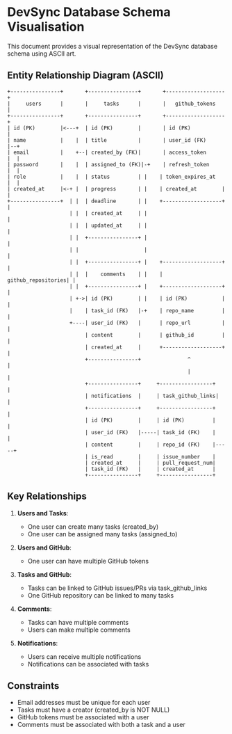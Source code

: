 # DevSync Database Schema Visualisation

This document provides a visual representation of the DevSync database schema using ASCII art.

## Entity Relationship Diagram (ASCII)

```
+----------------+       +----------------+       +-------------------+
|     users      |       |     tasks      |       |   github_tokens   |
+----------------+       +----------------+       +-------------------+
| id (PK)        |<---+  | id (PK)        |       | id (PK)           |
| name           |    |  | title          |       | user_id (FK)      |--+
| email          |    +--| created_by (FK)|       | access_token      |  |
| password       |    |  | assigned_to (FK)|-+    | refresh_token     |  |
| role           |    |  | status         | |    | token_expires_at   |  |
| created_at     |<-+ |  | progress       | |    | created_at        |  |
+----------------+  | |  | deadline       | |    +-------------------+  |
                    | |  | created_at     | |                           |
                    | |  | updated_at     | |                           |
                    | |  +----------------+ |                           |
                    | |                     |                           |
                    | |  +----------------+ |    +-------------------+  |
                    | |  |    comments    | |    | github_repositories| |
                    | |  +----------------+ |    +-------------------+  |
                    | +->| id (PK)        | |    | id (PK)           |  |
                    |    | task_id (FK)   |-+    | repo_name         |  |
                    +----| user_id (FK)   |      | repo_url          |  |
                         | content        |      | github_id         |  |
                         | created_at     |      +-------------------+  |
                         +----------------+               ^             |
                                                          |             |
                         +----------------+     +-----------------+     |
                         | notifications  |     | task_github_links|    |
                         +----------------+     +-----------------+     |
                         | id (PK)        |     | id (PK)         |     |
                         | user_id (FK)   |-----| task_id (FK)    |     |
                         | content        |     | repo_id (FK)    |-----+
                         | is_read        |     | issue_number    |
                         | created_at     |     | pull_request_num|
                         | task_id (FK)   |     | created_at      |
                         +----------------+     +-----------------+
```

## Key Relationships

1. **Users and Tasks**:
   - One user can create many tasks (created_by)
   - One user can be assigned many tasks (assigned_to)

2. **Users and GitHub**:
   - One user can have multiple GitHub tokens

3. **Tasks and GitHub**:
   - Tasks can be linked to GitHub issues/PRs via task_github_links
   - One GitHub repository can be linked to many tasks

4. **Comments**:
   - Tasks can have multiple comments
   - Users can make multiple comments

5. **Notifications**:
   - Users can receive multiple notifications
   - Notifications can be associated with tasks

## Constraints

- Email addresses must be unique for each user
- Tasks must have a creator (created_by is NOT NULL)
- GitHub tokens must be associated with a user
- Comments must be associated with both a task and a user
